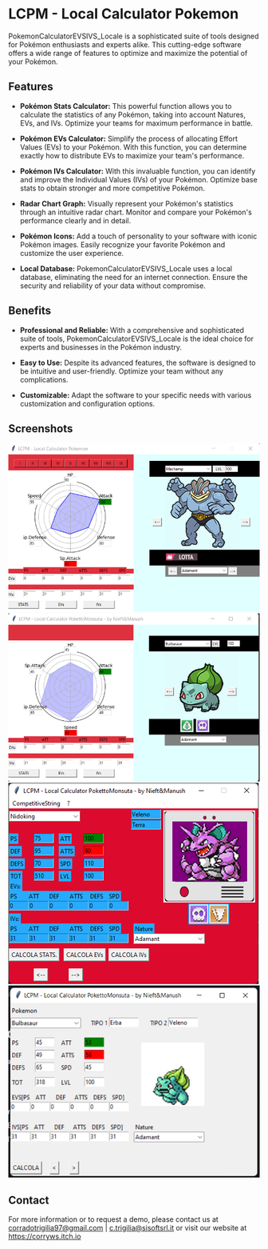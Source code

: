 # LCPM - Local Calculator Pokemon 

PokemonCalculatorEVSIVS_Locale is a sophisticated suite of tools designed for Pokémon enthusiasts and experts alike. This cutting-edge software offers a wide range of features to optimize and maximize the potential of your Pokémon.

## Features

- **Pokémon Stats Calculator:** This powerful function allows you to calculate the statistics of any Pokémon, taking into account Natures, EVs, and IVs. Optimize your teams for maximum performance in battle.

- **Pokémon EVs Calculator:** Simplify the process of allocating Effort Values (EVs) to your Pokémon. With this function, you can determine exactly how to distribute EVs to maximize your team's performance.

- **Pokémon IVs Calculator:** With this invaluable function, you can identify and improve the Individual Values (IVs) of your Pokémon. Optimize base stats to obtain stronger and more competitive Pokémon.

- **Radar Chart Graph:** Visually represent your Pokémon's statistics through an intuitive radar chart. Monitor and compare your Pokémon's performance clearly and in detail.

- **Pokémon Icons:** Add a touch of personality to your software with iconic Pokémon images. Easily recognize your favorite Pokémon and customize the user experience.

- **Local Database:** PokemonCalculatorEVSIVS_Locale uses a local database, eliminating the need for an internet connection. Ensure the security and reliability of your data without compromise.

## Benefits

- **Professional and Reliable:** With a comprehensive and sophisticated suite of tools, PokemonCalculatorEVSIVS_Locale is the ideal choice for experts and businesses in the Pokémon industry.

- **Easy to Use:** Despite its advanced features, the software is designed to be intuitive and user-friendly. Optimize your team without any complications.

- **Customizable:** Adapt the software to your specific needs with various customization and configuration options.

## Screenshots

![Screenshot 1](Screen4.png)
![Screenshot 1](Screen3.png)
![Screenshot 2](Screen2.png)
![Screenshot 3](Screen1.png)

## Contact

For more information or to request a demo, please contact us at corradotrigilia97@gmail.com | c.trigilia@sisoftsrl.it or visit our website at https://corryws.itch.io
